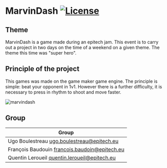 # MarvinDash [![License](https://img.shields.io/github/license/MisterPeModder/Arcade)](https://github.com/MisterPeModder/Arcade)

## Theme
MarvinDash is a game made during an epitech jam.
This event is to carry out a project in two days on the time of a weekend on a given theme.
The theme this time was "super hero".

## Principle of the project

This games was made on the game maker game engine. The principle is simple: beat your opponent in 1v1.
However there is a further difficulty, it is necessary to press in rhythm to shoot and move faster.

![marvindash](https://user-images.githubusercontent.com/72009611/219119676-c5c30e1c-7800-44ce-81b3-c20f88f791d5.png)

## Group
| Group                                           | 
|-------------------------------------------------|
| Ugo Boulestreau <ugo.boulestreau@epitech.eu>    | 
| François Baudouin <francois.baudoin@epitech.eu> |
| Quentin Leroueil <quentin.leroueil@epitech.eu>  |

